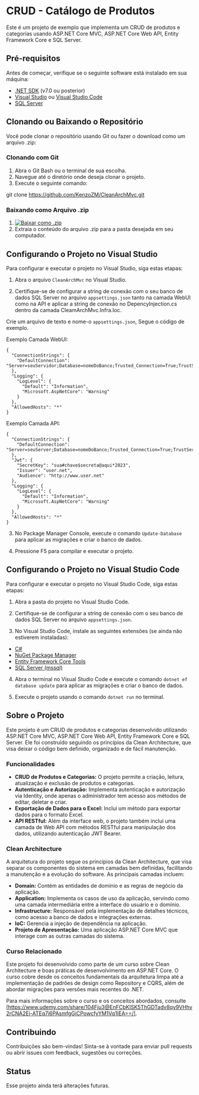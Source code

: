# CRUD - Catálogo de Produtos

Este é um projeto de exemplo que implementa um CRUD de produtos e categorias usando ASP.NET Core MVC, ASP.NET Core Web API, Entity Framework Core e SQL Server.

## Pré-requisitos

Antes de começar, verifique se o seguinte software está instalado em sua máquina:

- [.NET SDK](https://dotnet.microsoft.com/download) (v7.0 ou posterior)
- [Visual Studio](https://visualstudio.microsoft.com/downloads/) ou [Visual Studio Code](https://code.visualstudio.com/download)
- [SQL Server](https://www.microsoft.com/en-us/sql-server/sql-server-downloads)

## Clonando ou Baixando o Repositório

Você pode clonar o repositório usando Git ou fazer o download como um arquivo .zip:

### Clonando com Git

1. Abra o Git Bash ou o terminal de sua escolha.
2. Navegue até o diretório onde deseja clonar o projeto.
3. Execute o seguinte comando:

git clone https://github.com/KenzoZM/CleanArchMvc.git


### Baixando como Arquivo .zip

1. [![Baixar como .zip](https://img.shields.io/badge/Baixar%20como%20.zip-007EC6?style=flat-square&logo=github)](https://github.com/KenzoZM/CleanArchMvc/archive/refs/heads/main.zip)
2. Extraia o conteúdo do arquivo .zip para a pasta desejada em seu computador.


## Configurando o Projeto no Visual Studio

Para configurar e executar o projeto no Visual Studio, siga estas etapas:

1. Abra o arquivo `CleanArchMvc` no Visual Studio.

2. Certifique-se de configurar a string de conexão com o seu banco de dados SQL Server no arquivo `appsettings.json` tanto na camada WebUI como na API
e aplicar a string de conexão no DepencyInjection.cs dentro da camada CleamArchMvc.Infra.Ioc.

Crie um arquivo de texto e nome-o `appsettings.json`, Segue o código de exemplo.

Exemplo Camada WebUI:
```
{
  "ConnectionStrings": {
    "DefaultConnection": "Server=seuServidor;Database=nomeDoBanco;Trusted_Connection=True;TrustServerCertificate=True"
  },
  "Logging": {
    "LogLevel": {
      "Default": "Information",
      "Microsoft.AspNetCore": "Warning"
    }
  },
  "AllowedHosts": "*"
}
```

Exemplo Camada API:
```
{
  "ConnectionStrings": {
    "DefaultConnection": "Server=seuServer;Database=nomeDoBanco;Trusted_Connection=True;TrustServerCertificate=True"
  },
  "Jwt": {
    "SecretKey": "sua#chave$secreta@aqui*2023",
    "Issuer": "user.net",
    "Audience": "http://www.user.net"
  },
  "Logging": {
    "LogLevel": {
      "Default": "Information",
      "Microsoft.AspNetCore": "Warning"
    }
  },
  "AllowedHosts": "*"
}
```

3. No Package Manager Console, execute o comando `Update-Database` para aplicar as migrações e criar o banco de dados.

4. Pressione F5 para compilar e executar o projeto.

## Configurando o Projeto no Visual Studio Code

Para configurar e executar o projeto no Visual Studio Code, siga estas etapas:

1. Abra a pasta do projeto no Visual Studio Code.

2. Certifique-se de configurar a string de conexão com o seu banco de dados SQL Server no arquivo `appsettings.json`.

3. No Visual Studio Code, instale as seguintes extensões (se ainda não estiverem instaladas):
- [C#](https://marketplace.visualstudio.com/items?itemName=ms-dotnettools.csharp)
- [NuGet Package Manager](https://marketplace.visualstudio.com/items?itemName=jmrog.vscode-nuget-package-manager)
- [Entity Framework Core Tools](https://marketplace.visualstudio.com/items?itemName=bengreenier.vscode-ef-core)
- [SQL Server (mssql)](https://marketplace.visualstudio.com/items?itemName=ms-mssql.mssql)

4. Abra o terminal no Visual Studio Code e execute o comando `dotnet ef database update` para aplicar as migrações e criar o banco de dados.

5. Execute o projeto usando o comando `dotnet run` no terminal.

## Sobre o Projeto

Este projeto é um CRUD de produtos e categorias desenvolvido utilizando ASP.NET Core MVC, ASP.NET Core Web API, Entity Framework Core e SQL Server. 
Ele foi construído seguindo os princípios da Clean Architecture, que visa deixar o código bem definido, organizado e de fácil manutenção.

### Funcionalidades

- **CRUD de Produtos e Categorias:** O projeto permite a criação, leitura, atualização e exclusão de produtos e categorias.
- **Autenticação e Autorização:** Implementa autenticação e autorização via Identity, onde apenas o administrador tem acesso aos métodos de editar, deletar e criar.
- **Exportação de Dados para o Excel:** Inclui um método para exportar dados para o formato Excel.
- **API RESTful:** Além da interface web, o projeto também inclui uma camada de Web API com métodos RESTful para manipulação dos dados, utilizando autenticação JWT Bearer.

### Clean Architecture

A arquitetura do projeto segue os princípios da Clean Architecture, que visa separar os componentes do sistema em camadas bem definidas, facilitando a manutenção e a evolução do software. As principais camadas incluem:

- **Domain:** Contém as entidades de domínio e as regras de negócio da aplicação.
- **Application:** Implementa os casos de uso da aplicação, servindo como uma camada intermediária entre a interface do usuário e o domínio.
- **Infrastructure:** Responsável pela implementação de detalhes técnicos, como acesso a banco de dados e integrações externas.
- **IoC:** Gerencia a injeção de dependência na aplicação.
- **Projeto de Apresentação:** Uma aplicação ASP.NET Core MVC que interage com as outras camadas do sistema.

### Curso Relacionado

Este projeto foi desenvolvido como parte de um curso sobre Clean Architecture e boas práticas de desenvolvimento em ASP.NET Core. 
O curso cobre desde os conceitos fundamentais da arquitetura limpa até a implementação de padrões de design como Repository e CQRS, além de abordar migrações para versões mais recentes do .NET.

Para mais informações sobre o curso e os conceitos abordados, consulte [https://www.udemy.com/share/104Fju3@EnFCbKISK5ThGDTadv8qy9VHhv2rCNA2Ej-ATEq7i6PAsmfgGiCPowcfyYM1Vq1IEA==/].

## Contribuindo

Contribuições são bem-vindas! Sinta-se à vontade para enviar pull requests ou abrir issues com feedback, sugestões ou correções.

## Status

Esse projeto ainda terá alterações futuras.
